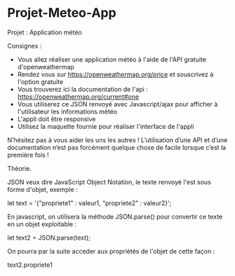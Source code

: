 # Projet-Meteo-App

Projet : Application météo

Consignes :

- Vous allez réaliser une application météo à l'aide de l'API gratuite d'openweathermap
- Rendez vous sur https://openweathermap.org/price et souscrivez à l'option gratuite
- Vous trouverez ici la documentation de l'api : https://openweathermap.org/current#one
- Vous utiliserez ce JSON renvoyé avec Javascript/ajax pour afficher à l'utilisateur les informations météo
- L'appli doit être responsive
- Utilisez la maquette fournie pour réaliser l'interface de l'appli

N’hésitez pas à vous aider les uns les autres ! L’utilisation d’une API et d’une documentation n’est pas forcément quelque chose de facile lorsque c’est la première fois !


Théorie.

JSON veux dire JavaScript Object Notation, le texte renvoyé l'est sous forme d'objet, exemple :

let text = '{"propriete1" : valeur1, "propriete2" : valeur2}';

En javascript, on utilisera la méthode JSON.parse() pour convertir ce texte en un objet exploitable :

let text2 = JSON.parse(text);

On pourra par la suite acceder aux propriétés de l'objet de cette façon :

 text2.propriete1
